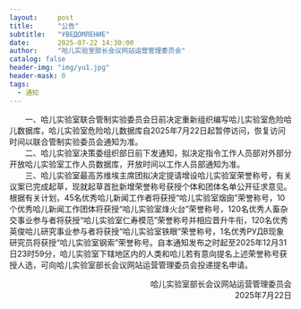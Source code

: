 ```yaml
---
layout:     post
title:      "公告"
subtitle:   "УВЕДОМЛЕНИЕ"
date:       2025-07-22 14:30:00
author:     "哈儿实验室部长会议网站运营管理委员会"
catalog: false
header-img: "img/yu1.jpg"
header-mask: 0
tags:
  - 通知
---
```


&emsp;&emsp;一、哈儿实验室联合管制实验委员会日前决定重新组织编写哈儿实验室危险哈儿数据库，哈儿实验室危险哈儿数据库自2025年7月22日起暂停访问，恢复访问时间以联合管制实验委员会通知为准。  
&emsp;&emsp;二、哈儿实验室决策委组织部日前下发通知，拟决定指令工作人员部对外部分开放哈儿实验室工作人员数据库，开放时间以工作人员部通知为准。  
&emsp;&emsp;三、哈儿实验室最高苏维埃主席团拟决定提请增设哈儿实验室荣誉称号，有关议案已完成起草，现就起草首批新增荣誉称号获授个体和团体名单公开征求意见。根据有关计划，45名优秀哈儿新闻工作者将获授“哈儿实验室烟囱”荣誉称号，10个优秀哈儿新闻工作团体将获授“哈儿实验室烽火台”荣誉称号，120名优秀人畜杂交事业参与者将获授“哈儿实验室仁寿模范”荣誉称号并相应晋升牛衔，120名优秀英俊哈儿研究事业参与者将获授“哈儿实验室铁眼”荣誉称号，1名优秀РУДВ现象研究员将获授“哈儿实验室钢索”荣誉称号。自本通知发布之时起至2025年12月31日23时59分，哈儿实验室下辖地区内的人类和哈儿若有意向提名上述荣誉称号获授人选，可向哈儿实验室部长会议网站运营管理委员会投递提名申请。
<div style="text-align: right">哈儿实验室部长会议网站运营管理委员会</div>
<div style="text-align: right">2025年7月22日</div>
